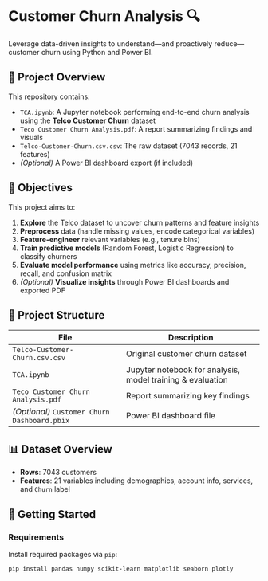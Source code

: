 # Customer Churn Analysis 🔍

Leverage data-driven insights to understand—and proactively reduce—customer churn using Python and Power BI.

## 📂 Project Overview

This repository contains:
- `TCA.ipynb`: A Jupyter notebook performing end-to-end churn analysis using the **Telco Customer Churn** dataset
- `Teco Customer Churn Analysis.pdf`: A report summarizing findings and visuals
- `Telco-Customer-Churn.csv.csv`: The raw dataset (7043 records, 21 features)
- *(Optional)* A Power BI dashboard export (if included)

## 🎯 Objectives

This project aims to:
1. **Explore** the Telco dataset to uncover churn patterns and feature insights  
2. **Preprocess** data (handle missing values, encode categorical variables)  
3. **Feature-engineer** relevant variables (e.g., tenure bins)  
4. **Train predictive models** (Random Forest, Logistic Regression) to classify churners  
5. **Evaluate model performance** using metrics like accuracy, precision, recall, and confusion matrix  
6. *(Optional)* **Visualize insights** through Power BI dashboards and exported PDF  

## 📁 Project Structure

| File                              | Description |
|-----------------------------------|-------------|
| `Telco-Customer-Churn.csv.csv`   | Original customer churn dataset |
| `TCA.ipynb`                       | Jupyter notebook for analysis, model training & evaluation |
| `Teco Customer Churn Analysis.pdf` | Report summarizing key findings |
| *(Optional)* `Customer Churn Dashboard.pbix` | Power BI dashboard file |

## 📊 Dataset Overview

- **Rows**: 7043 customers  
- **Features**: 21 variables including demographics, account info, services, and `Churn` label   

## 🚀 Getting Started

### Requirements

Install required packages via `pip`:
```bash
pip install pandas numpy scikit-learn matplotlib seaborn plotly
